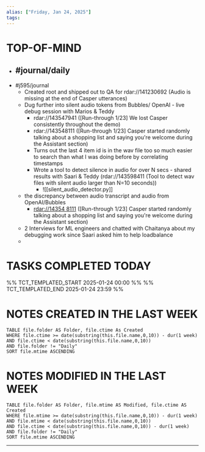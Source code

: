 ```yaml
---
alias: ["Friday, Jan 24, 2025"]
tags: 
---
```

# TOP-OF-MIND
- #journal/daily 
	- 
- #j595/journal 
	- Created root and shipped out to QA for rdar://141230692 (Audio is missing at the end of Casper utterances)
	- Dug further into silent audio tokens from Bubbles/ OpenAI - live debug session with Marios & Teddy
		- rdar://143547941 ([Run-through 1/23] We lost Casper consistently throughout the demo)
		- rdar://143548111 ([Run-through 1/23] Casper started randomly talking about a shopping list and saying you're welcome during the Assistant section)
		- Turns out the last 4 item id is in the wav file too so much easier to search than what I was doing before by correlating timestamps
		- Wrote a tool to detect silence in audio for over N secs - shared results with Saari & Teddy (rdar://143598411 (Tool to detect wav files with silent audio larger than N=10 seconds))
			- ![[silent_audio_detector.py]]
	- the discrepancy between audio transcript and audio from OpenAI/Bubbles
		- [rdar://14354 8111](rdar://143548111) ([Run-through 1/23] Casper started randomly talking about a shopping list and saying you're welcome during the Assistant section)
	- 2 Interviews for ML engineers and chatted with Chaitanya about my debugging work since Saari asked him to help loadbalance
	- 

# TASKS COMPLETED TODAY
%% TCT_TEMPLATED_START 2025-01-24 00:00 %%
%% TCT_TEMPLATED_END 2025-01-24 23:59 %%



# NOTES CREATED IN THE LAST WEEK
``` dataview
TABLE file.folder AS Folder, file.ctime As Created
WHERE file.ctime >= date(substring(this.file.name,0,10)) - dur(1 week) 
AND file.ctime < date(substring(this.file.name,0,10)) 
AND file.folder != "Daily"
SORT file.mtime ASCENDING
```

# NOTES MODIFIED IN THE LAST WEEK
``` dataview
TABLE file.folder AS Folder, file.mtime AS Modified, file.ctime AS Created
WHERE file.mtime >= date(substring(this.file.name,0,10)) - dur(1 week)
AND file.mtime < date(substring(this.file.name,0,10))
AND file.ctime < date(substring(this.file.name,0,10)) - dur(1 week)
AND file.folder != "Daily"
SORT file.mtime ASCENDING
```
---
